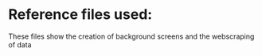 # Reference files used:

These files show the creation of background screens and the webscraping of data

